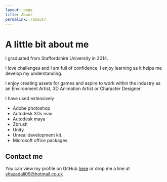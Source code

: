 ```yaml
---
layout: page
title: About
permalink: /about/
---
```


# A little bit about me

I graduated from Staffordshire University in 2014.

I love challenges and I am full of confidence, I enjoy learning as it helps me develop my understanding.

I enjoy creating assets for games and aspire to work within the industry as an Environment Artist, 3D Animation Artist or Character Designer.

I have used extensively

- Adobe photoshop
- Autodesk 3Ds max
- Autodesk maya
- Zbrush
- Unity
- Unreal development kit.
- Microsoft office packages

## Contact me

You can view my profile on GitHub [here](https://github.com/shazad-ali) or drop me a line at shazadali09@hotmail.co.uk
